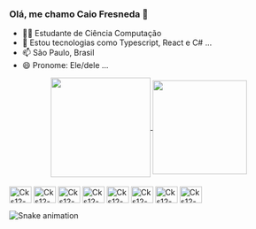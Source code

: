 ### Olá, me chamo Caio Fresneda 👋

- 🧑‍🎓 Estudante de Ciência Computação
- 🌱 Estou tecnologias como Typescript, React e C# ...
- 📫 São Paulo, Brasil 
- 😄 Pronome: Ele/dele ...

<div align="center" dir="auto">
  <a href="https://github.com/cks12">
  <img align="center"  height="180rem"  src="https://github-readme-stats.vercel.app/api?username=cks12&show_icons=true&theme=dracula&include_all_commits=true&count_private=true"/>
    <img align="center"  height="170rem" src="https://github-readme-stats.vercel.app/api/top-langs/?username=cks12&layout=compact&langs_count=8&theme=dracula"/>
  </a>
</div>

  <div style="display: inline_block"><br>
    <img align="center" alt="Cks12-Js" height="30" width="40" src="https://cdn.jsdelivr.net/gh/devicons/devicon/icons/javascript/javascript-original.svg"/>
    <img align="center" alt="Cks12-Ts" height="30" width="40" src="https://cdn.jsdelivr.net/gh/devicons/devicon/icons/typescript/typescript-original.svg"/>
    <img align="center" alt="Cks12-React" height="30" width="40" src="https://cdn.jsdelivr.net/gh/devicons/devicon/icons/react/react-original.svg" />
    <img align="center" alt="Cks12-NodeJs" height="30" width="40" src="https://cdn.jsdelivr.net/gh/devicons/devicon/icons/nodejs/nodejs-original.svg" />
    <img align="center" alt="Cks12-Mongo" height="30" width="40" src="https://cdn.jsdelivr.net/gh/devicons/devicon/icons/mongodb/mongodb-original.svg" />
    <img align="center" alt="Cks12-Html5" height="30" width="40" src="https://cdn.jsdelivr.net/gh/devicons/devicon/icons/html5/html5-original.svg" />
    <img align="center" alt="Cks12-Html5" height="30" width="40" src="https://cdn.jsdelivr.net/gh/devicons/devicon/icons/css3/css3-original.svg" />
    <img align="center" alt="Cks12-Html5" height="30" width="40" src="https://cdn.jsdelivr.net/gh/devicons/devicon/icons/python/python-original.svg" />
</div>

![Snake animation](https://github.com/cks12/cks12/blob/output/github-contribution-grid-snake.svg)
